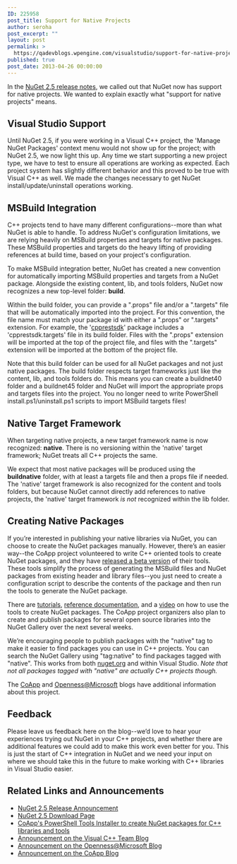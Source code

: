 ```yaml
---
ID: 225958
post_title: Support for Native Projects
author: seroha
post_excerpt: ""
layout: post
permalink: >
  https://qadevblogs.wpengine.com/visualstudio/support-for-native-projects/
published: true
post_date: 2013-04-26 00:00:00
---
```

In the [NuGet 2.5 release notes][1], we called out that NuGet now has support for native projects. We wanted to explain exactly what "support for native projects" means.

## Visual Studio Support

Until NuGet 2.5, if you were working in a Visual C++ project, the 'Manage NuGet Packages' context menu would not show up for the project; with NuGet 2.5, we now light this up. Any time we start supporting a new project type, we have to test to ensure all operations are working as expected. Each project system has slightly different behavior and this proved to be true with Visual C++ as well. We made the changes necessary to get NuGet install/update/uninstall operations working.

## MSBuild Integration

C++ projects tend to have many different configurations--more than what NuGet is able to handle. To address NuGet's configuration limitations, we are relying heavily on MSBuild properties and targets for native packages. These MSBuild properties and targets do the heavy lifting of providing references at build time, based on your project's configuration.

To make MSBuild integration better, NuGet has created a new convention for automatically importing MSBuild properties and targets from a NuGet package. Alongside the existing content, lib, and tools folders, NuGet now recognizes a new top-level folder: **build**.

Within the build folder, you can provide a ".props" file and/or a ".targets" file that will be automatically imported into the project. For this convention, the file name must match your package id with either a ".props" or ".targets" extension. For example, the '[cpprestsdk][2]' package includes a 'cpprestsdk.targets' file in its build folder. Files with the ".props" extension will be imported at the top of the project file, and files with the ".targets" extension will be imported at the bottom of the project file.

Note that this build folder can be used for all NuGet packages and not just native packages. The build folder respects target frameworks just like the content, lib, and tools folders do. This means you can create a buildnet40 folder and a buildnet45 folder and NuGet will import the appropriate props and targets files into the project. You no longer need to write PowerShell install.ps1/uninstall.ps1 scripts to import MSBuild targets files!

## Native Target Framework

When targeting native projects, a new target framework name is now recognized: **native**. There is no versioning within the 'native' target framework; NuGet treats all C++ projects the same.

We expect that most native packages will be produced using the **buildnative** folder, with at least a targets file and then a props file if needed. The 'native' target framework is also recognized for the content and tools folders, but because NuGet cannot directly add references to native projects, the 'native' target framework *is not* recognized within the lib folder.

## Creating Native Packages

If you’re interested in publishing your native libraries via NuGet, you can choose to create the NuGet packages manually. However, there’s an easier way--the CoApp project volunteered to write C++ oriented tools to create NuGet packages, and they have [released a beta version][3] of their tools. These tools simplify the process of generating the MSBuild files and NuGet packages from existing header and library files--you just need to create a configuration script to describe the contents of the package and then run the tools to generate the NuGet package.

There are [tutorials][4], [reference documentation][5], and a [video][6] on how to use the tools to create NuGet packages. The CoApp project organizers also plan to create and publish packages for several open source libraries into the NuGet Gallery over the next several weeks.

We’re encouraging people to publish packages with the "native" tag to make it easier to find packages you can use in C++ projects. You can search the NuGet Gallery using "tag:native" to find packages tagged with "native". This works from both [nuget.org][7] and within Visual Studio. *Note that not all packages tagged with "native" are actually C++ projects though.*

The [CoApp][8] and [Openness@Microsoft][9] blogs have additional information about this project.

## Feedback

Please leave us feedback here on the blog--we’d love to hear your experiences trying out NuGet in your C++ projects, and whether there are additional features we could add to make this work even better for you. This is just the start of C++ integration in NuGet and we need your input on where we should take this in the future to make working with C++ libraries in Visual Studio easier.

## Related Links and Announcements

*   [NuGet 2.5 Release Announcement][10]
*   [NuGet 2.5 Download Page][11]
*   [CoApp's PowerShell Tools Installer to create NuGet packages for C++ libraries and tools][12]
*   [Announcement on the Visual C++ Team Blog][13]
*   [Announcement on the Openness@Microsoft Blog][9]
*   [Announcement on the CoApp Blog][8]

 [1]: http://docs.nuget.org/docs/release-notes/nuget-2.5
 [2]: https://nuget.org/packages/cpprestsdk/
 [3]: http://coapp.org/pages/releases.html
 [4]: http://coapp.org/pages/tutorials.html
 [5]: http://coapp.org/pages/reference.html
 [6]: https://www.youtube.com/watch?v=l4MAkR13JPA
 [7]: https://nuget.org/packages?q=tag%3Anative
 [8]: http://coapp.org/news/2013-04-26-Announcing-CoApp-Tools-For-NuGet.html
 [9]: http://blogs.technet.com/b/openness/archive/2013/04/26/nuget-coapp-release.aspx
 [10]: http://blog.nuget.org/20130425/nuget-2.5-released.html
 [11]: https://nuget.codeplex.com/releases/view/96733
 [12]: http://coapp.org/releases
 [13]: http://blogs.msdn.com/b/vcblog/archive/2013/04/26/nuget-for-c.aspx